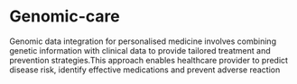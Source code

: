# Genomic-care
Genomic data integration for personalised medicine involves combining  genetic information with clinical data to provide tailored treatment and prevention strategies.This approach enables healthcare provider to predict disease risk, identify effective medications and prevent adverse reaction 
